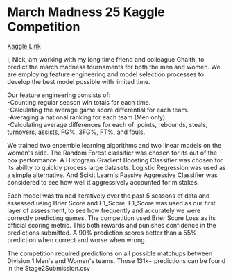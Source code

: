 # March Madness 25 Kaggle Competition
[Kaggle Link](https://www.kaggle.com/competitions/march-machine-learning-mania-2025/overview) 

I, Nick, am working with my long time friend and colleague Ghaith, to predict the march madness tournaments for both the men and women. We are employing feature engineering and model selection processes to develop the best model possible with limited time.

Our feature engineering consists of:  
  -Counting regular season win totals for each time.  
  -Calculating the average game score differential for each team.  
  -Averaging a national ranking for each team (Men only).  
  -Calculating average differences for each of: points, rebounds, steals, turnovers, assists, FG%, 3FG%, FT%, and fouls.

We trained two ensemble learning algorithms and two linear models on the women's side. The Random Forest classifier was chosen for its out of the box performance. A Histogram Gradient Boosting Classifier was chosen for its ability to quickly process large datasets. Logistic Regression was used as a simple alternative. And Scikit Learn's Passive Aggressive Classifier was considered to see how well it aggressively accounted for mistakes.

Each model was trained iteratively over the past 5 seasons of data and assessed using Brier Score and F1_Score. F1_Score was used as our first layer of assessment, to see how frequently and accurately we were correctly predicting games. The competition used Brier Score Loss as its official scoring metric. This both rewards and punishes confidence in the predictions submitted. A 90% prediction scores better than a 55% prediction when correct and worse when wrong.

The competition required predictions on all possible matchups between Division 1 Men's and Women's teams. Those 131k+ predictions can be found in the Stage2Submission.csv
